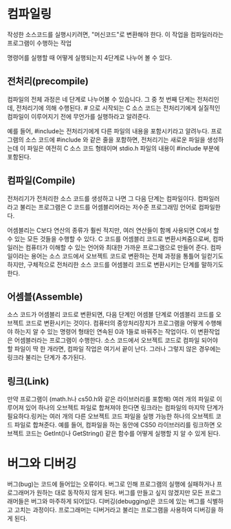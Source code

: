 # __컴파일링__
작성한 소스코드를 실행시키려면, "머신코드"로 변환해야 한다. 이 작업을 컴파일러라는 프로그램이 수행하는 작업

명령어를 실행할 때 어떻게 실행되는지 4단계로 나누어 볼 수 있다.

## __전처리(precompile)__
컴파일의 전체 과정은 네 단계로 나누어볼 수 있습니다. 그 중 첫 번째 단계는 전처리인데, 전처리기에 의해 수행된다. # 으로 시작되는 C 소스 코드는 전처리기에게 실질적인 컴파일이 이루어지기 전에 무언가를 실행하라고 알려준다.

예를 들어, #include는 전처리기에게 다른 파일의 내용을 포함시키라고 알려누다. 프로그램의 소스 코드에 #include 와 같은 줄을 포함하면, 전처리기는 새로운 파일을 생성하는데 이 파일은 여전히 C 소스 코드 형태이며 stdio.h 파일의 내용이 #include 부분에 포함된다.

## __컴파일(Compile)__
전처리기가 전처리한 소스 코드를 생성하고 나면 그 다음 단계는 컴파일이다. 컴파일러라고 불리는 프로그램은 C 코드를 어셈블리어라는 저수준 프로그래밍 언어로 컴파일한다.

어셈블리는 C보다 연산의 종류가 훨씬 적지만, 여러 연산들이 함께 사용되면 C에서 할 수 있는 모든 것들을 수행할 수 있다. C 코드를 어셈블리 코드로 변환시켜줌으로써, 컴파일러는 컴퓨터가 이해할 수 있는 언어와 최대한 가까운 프로그램으로 만들어 준다. 컴파일이라는 용어는 소스 코드에서 오브젝트 코드로 변환하는 전체 과정을 통틀어 일컫기도 하지만, 구체적으로 전처리한 소스 코드를 어셈블리 코드로 변환시키는 단계를 말하기도 한다.

## __어셈블(Assemble)__
소스 코드가 어셈블리 코드로 변환되면, 다음 단계인 어셈블 단계로 어셈블리 코드를 오브젝트 코드로 변환시키는 것이다. 컴퓨터의 중앙처리장치가 프로그램을 어떻게 수행해야 하는지 알 수 있는 명령어 형태인 연속된 0과 1들로 바꿔주는 작업이다. 이 변환작업은 어셈블러라는 프로그램이 수행한다. 소스 코드에서 오브젝트 코드로 컴파일 되어야 할 파일이 딱 한 개라면, 컴파일 작업은 여기서 끝이 난다. 그러나 그렇지 않은 경우에는 링크라 불리는 단계가 추가된다.

## __링크(Link)__
만약 프로그램이 (math.h나 cs50.h와 같은 라이브러리를 포함해) 여러 개의 파일로 이루어져 있어 하나의 오브젝트 파일로 합쳐져야 한다면 링크라는 컴파일의 마지막 단계가 필요하다.링커는 여러 개의 다른 오브젝트 코드 파일을 실행 가능한 하나의 오브젝트 코드 파일로 합쳐준다. 예를 들어, 컴파일을 하는 동안에 CS50 라이브러리를 링크하면 오브젝트 코드는 GetInt()나 GetString() 같은 함수를 어떻게 실행할 지 알 수 있게 된다.


# __버그와 디버깅__
버그(bug)는 코드에 들어있는 오류이다. 버그로 인해 프로그램의 실행에 실패하거나 프로그래머가 원하는 대로 동작하지 않게 된다. 버그를 만들고 싶지 않겠지만 모든 프로그래머들은 버그와 마주하게 되어있다. 디버깅(debugging)은 코드에 있는 버그를 식별하고 고치는 과정이다. 프로그래머는 디버거라고 불리는 프로그램을 사용하여 디버깅을 하게 된다.